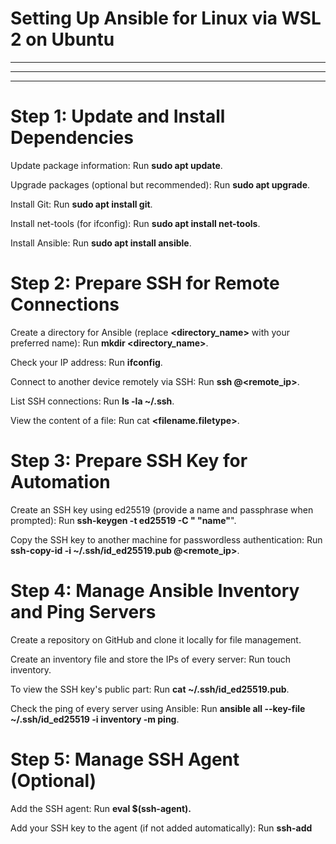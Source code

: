 
# Setting Up Ansible for Linux via WSL 2 on Ubuntu
*********************************************************

*********************************************************

*********************************************************

# Step 1: Update and Install Dependencies

Update package information:
 Run **sudo apt update**.

Upgrade packages (optional but recommended):
 Run **sudo apt upgrade**.

Install Git:
 Run **sudo apt install git**.

Install net-tools (for ifconfig):
 Run **sudo apt install net-tools**.

Install Ansible:
 Run **sudo apt install ansible**.

# Step 2: Prepare SSH for Remote Connections

Create a directory for Ansible (replace **<directory_name>** with your preferred name):
 Run **mkdir <directory_name>**.

Check your IP address:
 Run **ifconfig**.

Connect to another device remotely via SSH:
 Run **ssh <username>@<remote_ip>**.

List SSH connections:
 Run **ls -la ~/.ssh**.

View the content of a file:
 Run cat **<filename.filetype>**.

# Step 3: Prepare SSH Key for Automation

Create an SSH key using ed25519 (provide a name and passphrase when prompted):
 Run **ssh-keygen -t ed25519 -C " "name"**".

Copy the SSH key to another machine for passwordless authentication:
 Run **ssh-copy-id -i ~/.ssh/id_ed25519.pub <username>@<remote_ip>**.

# Step 4: Manage Ansible Inventory and Ping Servers

Create a repository on GitHub and clone it locally for file management.

Create an inventory file and store the IPs of every server: 
 Run touch inventory.

To view the SSH key's public part:
 Run **cat ~/.ssh/id_ed25519.pub**.

Check the ping of every server using Ansible:
 Run **ansible all --key-file ~/.ssh/id_ed25519 -i inventory -m ping**.

# Step 5: Manage SSH Agent (Optional)

Add the SSH agent:
 Run **eval $(ssh-agent).**

Add your SSH key to the agent (if not added automatically):
 Run **ssh-add**